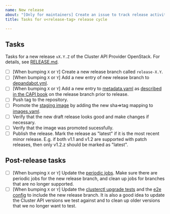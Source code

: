 ```yaml
---
name: New release
about: "[Only for maintainers] Create an issue to track release activities"
title: Tasks for v<release-tag> release cycle

---
```


## Tasks

Tasks for a new release `vX.Y.Z` of the Cluster API Provider OpenStack.
For details, see [RELEASE.md](https://github.com/kubernetes-sigs/cluster-api-provider-openstack/blob/main/RELEASE.md).

- [ ] [When bumping `X` or `Y`] Create a new release branch called `release-X.Y`.
- [ ] [When bumping `X` or `Y`] Add a new entry of new release branch to [depandabot.yml](https://github.com/kubernetes-sigs/cluster-api-provider-openstack/blob/main/.github/dependabot.yml).
- [ ] [When bumping `X` or `Y`] Add a new entry to [metadata.yaml](https://github.com/kubernetes-sigs/cluster-api-provider-openstack/blob/main/metadata.yaml)
  as [described in the CAPI book](https://cluster-api.sigs.k8s.io/clusterctl/provider-contract.html#metadata-yaml)
  on the release branch prior to release.
- [ ] Push tag to the repository.
- [ ] Promote the [staging image](https://console.cloud.google.com/cloud-build/builds?project=k8s-staging-capi-openstack) by
  adding the new sha=>tag mapping to [images.yaml](https://github.com/kubernetes/k8s.io/blob/main/registry.k8s.io/images/k8s-staging-capi-openstack/images.yaml).
- [ ] Verify that the new draft release looks good and make changes if necessary.
- [ ] Verify that the image was promoted sucessfully.
- [ ] Publish the release.
  Mark the release as "latest" if it is the most recent minor release.
  E.g. if both v1.1 and v1.2 are supported with patch releases, then only v1.2.z should be marked as "latest".

## Post-release tasks

- [ ] [When bumping `X` or `Y`] Update the [periodic jobs](https://github.com/kubernetes/test-infra/tree/master/config/jobs/kubernetes-sigs/cluster-api-provider-openstack).
  Make sure there are periodic jobs for the new release branch, and clean up jobs for branches that are no longer supported.
- [ ] [When bumping `X` or `Y`] Update the [clusterctl upgrade tests](https://github.com/kubernetes-sigs/cluster-api-provider-openstack/blob/main/test/e2e/suites/e2e/clusterctl_upgrade_test.go)
  and the [e2e config](https://github.com/kubernetes-sigs/cluster-api-provider-openstack/blob/main/test/e2e/data/e2e_conf.yaml)
  to include the new release branch.
  It is also a good idea to update the Cluster API versions we test against and to clean up older versions that we no longer want
  to test.
